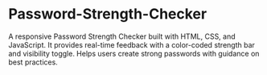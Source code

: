# Password-Strength-Checker
A responsive Password Strength Checker built with HTML, CSS, and JavaScript. It provides real-time feedback with a color-coded strength bar and visibility toggle. Helps users create strong passwords with guidance on best practices.
